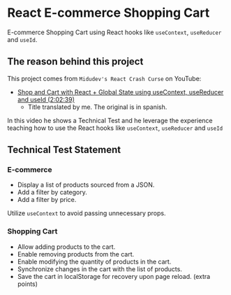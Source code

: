 # React E-commerce Shopping Cart

E-commerce Shopping Cart using React hooks like `useContext`, `useReducer` and
`useId`.

## The reason behind this project

This project comes from `Midudev's React Crash Curse` on YouTube:

- [Shop and Cart with React + Global State using useContext, useReducer and
  useId (2:02:39)](https://www.youtube.com/watch?v=B9tDYAZZxcE&list=PLUofhDIg_38q4D0xNWp7FEHOTcZhjWJ29&index=6)
  - Title translated by me. The original is in spanish.

In this video he shows a Technical Test and he leverage the experience teaching
how to use the React hooks like `useContext`, `useReducer` and `useId`

## Technical Test Statement

### E-commerce

- Display a list of products sourced from a JSON.
- Add a filter by category.
- Add a filter by price.

Utilize `useContext` to avoid passing unnecessary props.

### Shopping Cart

- Allow adding products to the cart.
- Enable removing products from the cart.
- Enable modifying the quantity of products in the cart.
- Synchronize changes in the cart with the list of products.
- Save the cart in localStorage for recovery upon page reload. (extra points)
